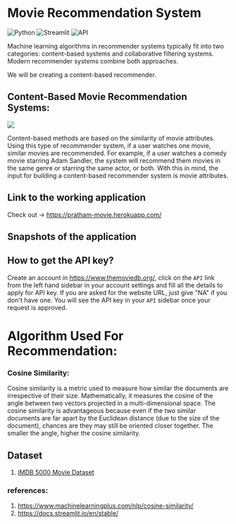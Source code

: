 # Movie Recommendation System

![Python](https://img.shields.io/badge/Python-3.9-blueviolet)
![Streamlit](https://static.streamlit.io/badges/streamlit_badge_black_white.svg)
![API](https://img.shields.io/badge/API-TMDB-fcba03)

Machine learning algorithms in recommender systems typically fit into two categories: content-based systems and collaborative filtering systems. Modern recommender systems combine both approaches.

We will be creating a content-based recommender.

## Content-Based Movie Recommendation Systems:

![](https://github.com/pr-atha-m/Movie_recommendation_system/blob/main/Images/Content1.png)

Content-based methods are based on the similarity of movie attributes. Using this type of recommender system, if a user watches one movie, similar movies are recommended. For example, if a user watches a comedy movie starring Adam Sandler, the system will recommend them movies in the same genre or starring the same actor, or both. With this in mind, the input for building a content-based recommender system is movie attributes.

## Link to the working application
Check out -> https://pratham-movie.herokuapp.com/

## Snapshots of the application


## How to get the API key?

Create an account in https://www.themoviedb.org/, click on the `API` link from the left hand sidebar in your account settings and fill all the details to apply for API key. If you are asked for the website URL, just give "NA" if you don't have one. You will see the API key in your `API` sidebar once your request is approved.

# Algorithm Used For Recommendation:

### Cosine Similarity:
Cosine similarity is a metric used to measure how similar the documents are irrespective of their size. Mathematically, it measures the cosine of the angle between two vectors projected in a multi-dimensional space. The cosine similarity is advantageous because even if the two similar documents are far apart by the Euclidean distance (due to the size of the document), chances are they may still be oriented closer together. The smaller the angle, higher the cosine similarity.


## Dataset 
1. [IMDB 5000 Movie Dataset](https://www.kaggle.com/carolzhangdc/imdb-5000-movie-dataset)


### references:
1. https://www.machinelearningplus.com/nlp/cosine-similarity/
2. https://docs.streamlit.io/en/stable/

